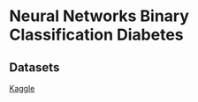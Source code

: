 # Neural Networks Binary Classification Diabetes


## Datasets
[Kaggle](https://www.kaggle.com/datasets/rabieelkharoua/diabetes-health-dataset-analysis)
